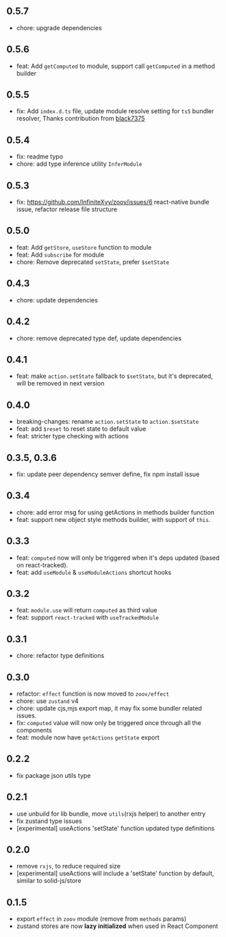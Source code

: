 ## 0.5.7

- chore: upgrade dependencies

## 0.5.6

- feat: Add `getComputed` to module, support call `getComputed` in a method builder

## 0.5.5

- fix: Add `index.d.ts` file, update module resolve setting for `ts5` bundler resolver, Thanks contribution from [black7375](https://github.com/InfiniteXyy/zoov/pull/11#issuecomment-1614037786)

## 0.5.4

- fix: readme typo
- chore: add type inference utility `InferModule`

## 0.5.3

- fix: https://github.com/InfiniteXyy/zoov/issues/6 react-native bundle issue, refactor release file structure

## 0.5.0

- feat: Add `getStore`, `useStore` function to module
- feat: Add `subscribe` for module
- chore: Remove deprecated `setState`, prefer `$setState`

## 0.4.3

- chore: update dependencies

## 0.4.2

- chore: remove deprecated type def, update dependencies

## 0.4.1

- feat: make `action.setState` fallback to `$setState`, but it's deprecated, will be removed in next version

## 0.4.0

- breaking-changes: rename `action.setState` to `action.$setState`
- feat: add `$reset` to reset state to default value
- feat: stricter type checking with actions

## 0.3.5, 0.3.6

- fix: update peer dependency semver define, fix npm install issue

## 0.3.4

- chore: add error msg for using getActions in methods builder function
- feat: support new object style methods builder, with support of `this`.

## 0.3.3

- feat: `computed` now will only be triggered when it's deps updated (based on react-tracked).
- feat: add `useModule` & `useModuleActions` shortcut hooks

## 0.3.2

- feat: `module.use` will return `computed` as third value
- feat: support `react-tracked` with `useTrackedModule`

## 0.3.1

- chore: refactor type definitions

## 0.3.0

- refactor: `effect` function is now moved to `zoov/effect`
- chore: use `zustand` v4
- chore: update cjs,mjs export map, it may fix some bundler related issues.
- fix: `computed` value will now only be triggered once through all the components
- feat: module now have `getActions` `getState` export

## 0.2.2

- fix package json utils type

## 0.2.1

- use unbuild for lib bundle, move `utils`(rxjs helper) to another entry
- fix zustand type issues
- [experimental] useActions 'setState' function updated type definitions

## 0.2.0

- remove `rxjs`, to reduce required size
- [experimental] useActions will include a 'setState' function by default, similar to solid-js/store

## 0.1.5

- export `effect` in `zoov` module (remove from `methods` params)
- zustand stores are now **lazy initialized** when used in React Component
